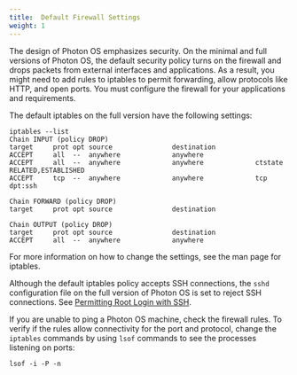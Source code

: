 ```yaml
---
title:  Default Firewall Settings
weight: 1
---
```


The design of Photon OS emphasizes security. On the minimal and full versions of Photon OS, the default security policy turns on the firewall and drops packets from external interfaces and  applications. As a result, you might need to add rules to iptables to permit forwarding, allow protocols like HTTP, and open ports. You must configure the firewall for your applications and requirements. 

The default iptables on the full version have the following settings:

    iptables --list
    Chain INPUT (policy DROP)
    target     prot opt source               destination
    ACCEPT     all  --  anywhere             anywhere
    ACCEPT     all  --  anywhere             anywhere             ctstate RELATED,ESTABLISHED
    ACCEPT     tcp  --  anywhere             anywhere             tcp dpt:ssh

    Chain FORWARD (policy DROP)
    target     prot opt source               destination

    Chain OUTPUT (policy DROP)
    target     prot opt source               destination
    ACCEPT     all  --  anywhere             anywhere

For more information on how to change the settings, see the man page for iptables. 

Although the default iptables policy accepts SSH connections, the `sshd` configuration file on the full version of Photon OS is set to reject SSH connections. See [Permitting Root Login with SSH](../../../troubleshooting-guide/solutions-to-common-problems/permitting-root-login-with-ssh/).

If you are unable to ping a Photon OS machine, check the firewall rules. To verify if the rules allow connectivity for the port and protocol, change the `iptables` commands by using `lsof` commands to see the processes listening on ports: 

    lsof -i -P -n